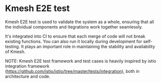 # Kmesh E2E test

Kmesh E2E test is used to validate the system as a whole, ensuring that all the individual components and itegrations work together seamlessly.

It's integrated into CI to ensure that each merge of code will not break existing functions. You can also run it locally during development for self-testing. It plays an important role in maintaining the stability and availability of Kmesh.

NOTE: Kmesh E2E test framework and test cases is heavily inspired by istio integration framework (https://github.com/istio/istio/tree/master/tests/integration), both in architecture and code.
